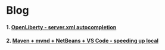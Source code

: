 # Blog

#### 1. [OpenLiberty - server.xml autocompletion](./posts/%231%20OpenLiberty%20-%20server.xml%20autocompletion.md)
#### 2. [Maven + mvnd + NetBeans + VS Code - speeding up local ](./posts/%232%20Maven%20%2B%20mvnd%20%2B%20NetBeans%20%2B%20VS%20Code%20-%20speeding%20up%20local%20development%20experiment.md)
